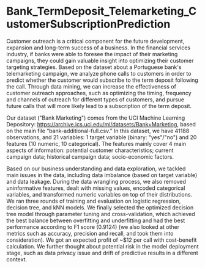 # Bank_TermDeposit_Telemarketing_CustomerSubscriptionPrediction

Customer outreach is a critical component for the future development, expansion and long-term success of a business. In the financial services industry, if banks were able to foresee the impact of their marketing campaigns, they could gain valuable insight into optimizing their customer targeting strategies. Based on the dataset about a Portuguese bank's telemarketing campaign, we analyze phone calls to customers in order to predict whether the customer would subscribe to the term deposit following the call. Through data mining, we can increase the effectiveness of customer outreach approaches, such as optimizing the timing, frequency and channels of outreach for different types of customers, and pursue future calls that will more likely lead to a subscription of the term deposit.

Our dataset ("Bank Marketing") comes from the UCI Machine Learning Depository: https://archive.ics.uci.edu/ml/datasets/Bank+Marketing, based on the main file “bank-additional-full.csv.” In this dataset, we have 41188 observations, and 21 variables: 1 target variable (binary: "yes"/"no") and 20 features (10 numeric, 10 categorical). The features mainly cover 4 main aspects of information: potential customer characteristics; current campaign data; historical campaign data; socio-economic factors.

Based on our business understanding and data exploration, we tackled main issues in the data, including data imbalance (based on target variable) and data leakage. During the data wrangling process, we also removed uninformative features, dealt with missing values, encoded categorical variables, and transformed numeric variables on top of their distributions. We ran three rounds of training and evaluation on logistic regression, decision tree, and kNN models. We finally selected the optimized decision tree model through parameter tuning and cross-validation, which achieved the best balance between overfitting and underfitting and had the best performance according to F1 score (0.9124) (we also looked at other metrics such as accuracy, precision and recall, and took them into consideration). We got an expected profit of ~$12 per call with cost-benefit calculation. We further thought about potential risk in the model deployment stage, such as data privacy issue and drift of predictive results in a different context.


